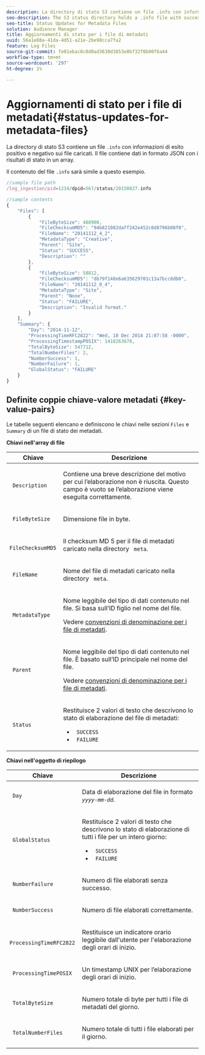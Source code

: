 ```yaml
---
description: La directory di stato S3 contiene un file .info con informazioni di successo e errore sui file caricati. Il file contiene dati in formato JSON con i risultati di stato in un array.
seo-description: The S3 status directory holds a .info file with success and failure information about your uploaded files. The file contains JSON-formatted data with status results in an array.
seo-title: Status Updates for Metadata Files
solution: Audience Manager
title: Aggiornamenti di stato per i file di metadati
uuid: 56a1e88a-41da-4d51-a21e-2be98cca7fa2
feature: Log Files
source-git-commit: fe01ebac8c0d0ad3630d3853e0bf32f0b00f6a44
workflow-type: tm+mt
source-wordcount: '297'
ht-degree: 1%

---
```



# Aggiornamenti di stato per i file di metadati{#status-updates-for-metadata-files}

La directory di stato S3 contiene un file `.info` con informazioni di esito positivo e negativo sui file caricati. Il file contiene dati in formato JSON con i risultati di stato in un array.

Il contenuto del file `.info` sarà simile a questo esempio.

```js
//sample file path
/log_ingestion/pid=1234/dpid=567/status/20150827.info

//sample contents
{
    "Files": [
        {
            "FileByteSize": 488900,
            "FileChecksumMD5": "94b821082daff242e452c0d8796b08f0",
            "FileName": "20141112_4_2",
            "MetadataType": "Creative",
            "Parent": "Site",
            "Status": "SUCCESS",
            "Description": ""
        },
        {
            "FileByteSize": 58812,
            "FileChecksumMD5": "db79f148e6a635629701c13a7bcc8db0",
            "FileName": "20141112_0_4",
            "MetadataType": "Site",
            "Parent": "None",
            "Status": "FAILURE",
            "Description": "Invalid format."
        }
    ],
    "Summary": {
        "Day": "2014-11-12",
        "ProcessingTimeRFC2822": "Wed, 10 Dec 2014 21:07:58 -0000",
        "ProcessingTimestampPOSIX": 1418263678,
        "TotalByteSize": 547712,
        "TotalNumberFiles": 2,
        "NumberSuccess": 1,
        "NumberFailure": 1,
        "GlobalStatus": "FAILURE"
    }
}
```

## Definite coppie chiave-valore metadati {#key-value-pairs}

Le tabelle seguenti elencano e definiscono le chiavi nelle sezioni `Files` e `Summary` di un file di stato dei metadati.

**Chiavi nell&#39;array di file**

<table id="table_BF23C032FEFA446282E9364E85BE8C9F"> 
 <thead> 
  <tr> 
   <th colname="col1" class="entry"> Chiave </th> 
   <th colname="col2" class="entry"> Descrizione </th> 
  </tr> 
 </thead>
 <tbody> 
  <tr> 
   <td colname="col1"> <p> <code> Description</code> </p> </td> 
   <td colname="col2"> <p>Contiene una breve descrizione del motivo per cui l’elaborazione non è riuscita. Questo campo è vuoto se l’elaborazione viene eseguita correttamente. </p> </td> 
  </tr> 
  <tr> 
   <td colname="col1"> <p> <code> FileByteSize</code> </p> </td> 
   <td colname="col2"> <p>Dimensione file in byte. </p> </td> 
  </tr> 
  <tr> 
   <td colname="col1"> <p> <code> FileChecksumMD5</code> </p> </td> 
   <td colname="col2"> <p>Il checksum MD 5 per il file di metadati caricato nella directory <code> meta</code>. </p> </td> 
  </tr> 
  <tr> 
   <td colname="col1"> <p> <code> FileName</code> </p> </td> 
   <td colname="col2"> <p>Nome del file di metadati caricato nella directory <code> meta</code>. </p> </td> 
  </tr> 
  <tr> 
   <td colname="col1"> <p> <code> MetadataType</code> </p> </td> 
   <td colname="col2"> <p>Nome leggibile del tipo di dati contenuto nel file. Si basa sull’ID figlio nel nome del file. </p> <p>Vedere <a href="../../../reporting/audience-optimization-reports/metadata-files-intro/metadata-file-names.md"> convenzioni di denominazione per i file di metadati</a>. </p> </td> 
  </tr> 
  <tr> 
   <td colname="col1"> <p> <code> Parent</code> </p> </td> 
   <td colname="col2"> <p>Nome leggibile del tipo di dati contenuto nel file. È basato sull’ID principale nel nome del file. </p> <p>Vedere <a href="../../../reporting/audience-optimization-reports/metadata-files-intro/metadata-file-names.md"> convenzioni di denominazione per i file di metadati</a>. </p> </td> 
  </tr> 
  <tr> 
   <td colname="col1"> <p> <code> Status</code> </p> </td> 
   <td colname="col2"> <p>Restituisce 2 valori di testo che descrivono lo stato di elaborazione del file di metadati: </p> 
    <ul id="ul_3814EBB6B42B4EB294B1ABA5782190B6"> 
     <li id="li_92AAECE7E9A44B1193A1D93ABBCE46B0"> <code> SUCCESS</code> </li> 
     <li id="li_3109F4E254374117A89CB989F221CB18"> <code> FAILURE</code> </li> 
    </ul> </td> 
  </tr> 
 </tbody> 
</table>

**Chiavi nell&#39;oggetto di riepilogo**

<table id="table_C765A0CDBAA14A2FB5E0D38BDD1D292A"> 
 <thead> 
  <tr> 
   <th colname="col1" class="entry"> Chiave </th> 
   <th colname="col2" class="entry"> Descrizione </th> 
  </tr> 
 </thead>
 <tbody> 
  <tr> 
   <td colname="col1"> <p> <code> Day</code> </p> </td> 
   <td colname="col2"> <p>Data di elaborazione del file in formato <code><i>yyyy-mm-dd</i></code>. </p> </td> 
  </tr> 
  <tr> 
   <td colname="col1"> <p> <code> GlobalStatus</code> </p> </td> 
   <td colname="col2"> <p>Restituisce 2 valori di testo che descrivono lo stato di elaborazione di tutti i file per un intero giorno: </p> 
    <ul id="ul_3FC092CA043A486C9C79FECF71FAF8FB"> 
     <li id="li_754B32D8267D44BBBD6EC354C459C566"> <code> SUCCESS</code> </li> 
     <li id="li_8B64E39C80424AC2B95DF9B53D62864E"> <code> FAILURE</code> </li> 
    </ul> </td> 
  </tr> 
  <tr> 
   <td colname="col1"> <p> <code> NumberFailure</code> </p> </td> 
   <td colname="col2"> <p>Numero di file elaborati senza successo. </p> </td> 
  </tr> 
  <tr> 
   <td colname="col1"> <p> <code> NumberSuccess</code> </p> </td> 
   <td colname="col2"> <p>Numero di file elaborati correttamente. </p> </td> 
  </tr> 
  <tr> 
   <td colname="col1"> <p> <code> ProcessingTimeRFC2822</code> </p> </td> 
   <td colname="col2"> <p>Restituisce un indicatore orario leggibile dall'utente per l'elaborazione degli orari di inizio. </p> </td> 
  </tr> 
  <tr> 
   <td colname="col1"> <p> <code> ProcessingTimePOSIX</code> </p> </td> 
   <td colname="col2"> <p>Un timestamp UNIX per l’elaborazione degli orari di inizio. </p> </td> 
  </tr> 
  <tr> 
   <td colname="col1"> <p> <code> TotalByteSize</code> </p> </td> 
   <td colname="col2"> <p>Numero totale di byte per tutti i file di metadati del giorno. </p> </td> 
  </tr> 
  <tr> 
   <td colname="col1"> <p> <code> TotalNumberFiles</code> </p> </td> 
   <td colname="col2"> <p>Numero totale di tutti i file elaborati per il giorno. </p> </td> 
  </tr> 
 </tbody> 
</table>
